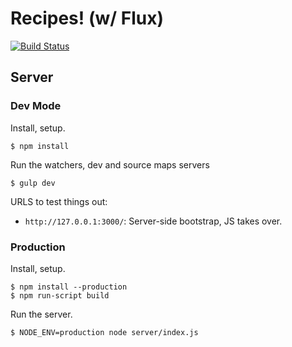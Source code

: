 Recipes! (w/ Flux)
==================

[![Build Status][trav_img]][trav_site]

## Server

### Dev Mode

Install, setup.

```
$ npm install
```

Run the watchers, dev and source maps servers

```
$ gulp dev
```

URLS to test things out:

* `http://127.0.0.1:3000/`: Server-side bootstrap, JS takes over.

### Production

Install, setup.

```
$ npm install --production
$ npm run-script build
```

Run the server.

```
$ NODE_ENV=production node server/index.js
```

[trav]: https://travis-ci.org/
[trav_img]: https://api.travis-ci.org/FormidableLabs/recipes-flux.svg
[trav_site]: https://travis-ci.org/FormidableLabs/recipes-flux
